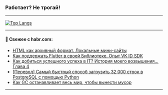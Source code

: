 ### Работает? Не трогай!

---
<!--
#### 🛠️ Technical stack:

![Java](https://img.shields.io/badge/Java-informational?logo=Oracle&style=flat&logoColor=white&color=FF4500)
![Kotlin](https://img.shields.io/badge/Kotlin-informational?logo=Kotlin&style=flat&logoColor=white&color=774D97)
![TS](https://img.shields.io/badge/TypeScript-informational?logo=typeScript&style=flat&logoColor=black&color=017acc)
![Python](https://img.shields.io/badge/Python-informational?logo=Python&style=flat&logoColor=black&color=ffdd54) <br>
![Spring](https://img.shields.io/badge/Spring-informational?logo=Spring&style=flat&logoColor=white&color=6DB33F) 
![SpringBoot](https://img.shields.io/badge/SpringBoot-informational?logo=SpringBoot&style=flat&logoColor=white&color=6DB33F)
![Nest](https://img.shields.io/badge/NestJS-informational?logo=NestJS&style=flat&logoColor=white&color=E0234E) 
![NodeJS](https://img.shields.io/badge/NodeJS-informational?logo=node.js&style=flat&logoColor=white&color=70A760)<br>
![PostgreSQL](https://img.shields.io/badge/PostgreSQL-informational?logo=PostgreSQL&style=flat&logoColor=white&color=DAA520)
![MongoDB](https://img.shields.io/badge/MongoDB-informational?logo=MongoDB&style=flat&logoColor=white&color=870000)
![Apache](https://img.shields.io/badge/Apache-informational?logo=apache&style=flat&logoColor=white&color=f74e28)

___ 
-->

<!--- #### 🛠️ : --->

[![Top Langs](https://github-readme-stats-82jvfl3w3-advtsettinggmailcoms-projects.vercel.app/api/top-langs/?username=zloylis&langs_count=10&hide_title=true&title_color=e6edf3&size_weight=0.5&count_weight=0.5&layout=compact&hide_progress=true&hide_border=true&theme=dracula&hide=css,makefile,cmake)](https://github.com/zloylis)

<!---


####  :octocat:&nbsp;&nbsp; Статистика:

![GitHub stats](https://github-readme-stats-u2qms2cxw-advtsettinggmailcoms-projects.vercel.app/api?username=zloylis&show_icons=true&hide_border=true&theme=dracula&title_color=e6edf3&include_all_commits=true&count_private=true&hide_rank=false&hide_title=true&rank_icon=github)
-->
---

#### 💬 Свежее с habr.com:

<!-- BLOG-POST-LIST:START -->
- [HTML как архивный формат. Локальные мини-сайты](https://habr.com/ru/companies/ruvds/articles/949172/?utm_source=habrahabr&utm_medium=rss&utm_campaign=949172)
- [Как поддержать Flutter в своей Библиотеке. Опыт VK ID SDK](https://habr.com/ru/companies/vk/articles/948642/?utm_source=habrahabr&utm_medium=rss&utm_campaign=948642)
- [Как добиться успешного успеха в IT? История моего возвышения… Глава 4](https://habr.com/ru/articles/947900/?utm_source=habrahabr&utm_medium=rss&utm_campaign=947900)
- [[Перевод] Самый быстрый способ загрузить 32 000 строк в PostgreSQL с помощью Python](https://habr.com/ru/articles/948854/?utm_source=habrahabr&utm_medium=rss&utm_campaign=948854)
- [Как GC останавливает весь мир, чтобы вынести мусор](https://habr.com/ru/articles/950082/?utm_source=habrahabr&utm_medium=rss&utm_campaign=950082)
<!-- BLOG-POST-LIST:END -->

---
